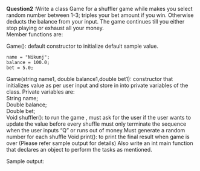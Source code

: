 


**Question2** :Write a class Game for a shuffler game while makes you select random number between 1-3; triples your bet amount if you win. Otherwise deducts the balance from your input.
The game continues till you either stop playing or exhaust all your money.                           
Member functions are:                              

Game(): default constructor to initialize default sample value.                       
```
name = "Nikunj";
balance = 100.0;
bet = 5.0;
```
Game(string name1, double balance1,double bet1): constructor that initializes value as per user input and store in into private variables of the class.
Private variables are:               
String name;             
Double balance;                
Double bet;                                   
Void shuffler(): to run the game , must ask for the user if the user wants to update the value before every shuffle must only terminate the sequence 
when the user inputs “Q” or runs out of money.Must generate a random number for each shuffle
Void print(): to print the final result when game is over (Please refer sample output for details)
Also write an int main function that declares an object to perform the tasks as mentioned. 

Sample output:
```

